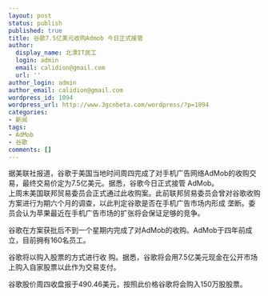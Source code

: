 ```yaml
---
layout: post
status: publish
published: true
title: 谷歌7.5亿美元收购Admob 今日正式接管
author:
  display_name: 北漂IT民工
  login: admin
  email: calidion@gmail.com
  url: ''
author_login: admin
author_email: calidion@gmail.com
wordpress_id: 1094
wordpress_url: http://www.3gcnbeta.com/wordpress/?p=1094
categories:
- 新闻
tags:
- AdMob
- 谷歌
comments: []
---
```

<p>据美联社报道，谷歌于美国当地时间周四完成了对手机广告网络AdMob的收购交易，最终交易价定为7.5亿美元。据悉，谷歌今日正式接管 AdMob。<br />
上周末美国联邦贸易委员会正式通过此收购案。此前联邦贸易委员会曾对谷歌收购方案进行为期六个月的调查，以此判定谷歌是否在手机广告市场内形成 垄断。委员会认为苹果最近在手机广告市场的扩张将会保证足够的竞争。</p>
<p>谷歌在方案获批后不到一个星期内完成了对AdMob的收购。AdMob于四年前成立，目前拥有160名员工。</p>
<p>谷歌将以购入股票的方式进行收 购。据悉，谷歌将会用7.5亿美元现金在公开市场上购入自家股票以此作为交易支付。</p>
<p>谷歌股价周四收盘报于490.46美元，按照此价格谷歌将会购入150万股股票。</p>
